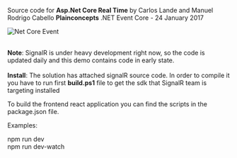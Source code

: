 Source code for **Asp.Net Core Real Time** by Carlos Lande and Manuel Rodrigo Cabello 
**Plainconcepts** .NET Event Core - 24 January 2017


![Net Core Event](https://s28.postimg.org/lt67mo4x9/C27_0d_KXUAEw1_Xm_1_jpg_large.jpg "Net Core Event")
<br/>
<br/>

**Note**: SignalR is under heavy development right now, so the code is updated daily and this demo
contains code in early state.
<br/><br/>
**Install**: The solution has attached signalR source code. In order to compile it you 
have to run first **build.ps1** file to get the sdk that SignalR team is targeting installed

To build the frontend react application you can find the scripts in the package.json file.

Examples:

npm run dev<br/>
npm run dev-watch<br/>



